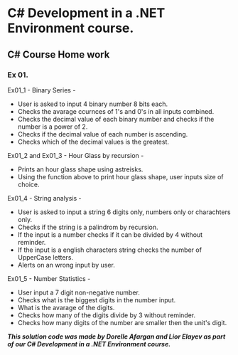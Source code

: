 # C# Development in a .NET Environment  course.
## C# Course Home work
### Ex 01.

Ex01_1 -
Binary Series -
* User is asked to input 4 binary number 8 bits each.
* Checks the avarage ccurnces of 1's and 0's in all inputs combined.
* Checks the decimal value of each binary number and checks if the number is a power of 2.
* Checks if the decimal value of each number is ascending.
* Checks which of the decimal values is the greatest.

Ex01_2 and Ex01_3 - 
Hour Glass by recursion - 
* Prints an hour glass shape using astreisks.
* Using the function above to print hour glass shape, user inputs size of choice. 

Ex01_4 - 
String analysis - 
* User is asked to input a string 6 digits only, numbers only or charachters only.
* Checks if the string is a palindrom by recursion.
* If the input is a number checks if it can be divided by 4 without reminder.
* If the input is a english characters string checks the number of UpperCase letters.
* Alerts on an wrong input by user.

Ex01_5 - 
Number Statistics - 
* User input a 7 digit non-negative number.
* Checks what is the biggest digits in the number input.
* What is the avarage of the digits.
* Checks how many of the digits divide by 3 without reminder.
* Checks how many digits of the number are smaller then the unit's digit.

_**This solution code was made by Dorelle Afargan and Lior Elayev as part of our C# Development in a .NET Environment course.**_
